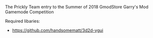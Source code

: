 The Prickly Team entry to the Summer of 2018 GmodStore Garry's Mod Gamemode Competition

Required libaries:
-	https://github.com/handsomematt/3d2d-vgui